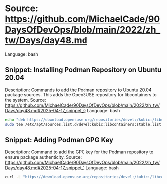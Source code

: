 # Source: https://github.com/MichaelCade/90DaysOfDevOps/blob/main/2022/zh_tw/Days/day48.md
Language: bash

## Snippet: Installing Podman Repository on Ubuntu 20.04
Description: Commands to add the Podman repository to Ubuntu 20.04 package sources. This adds the OpenSUSE repository for libcontainers to the system.
Source: https://github.com/MichaelCade/90DaysOfDevOps/blob/main/2022/zh_tw/Days/day48.md#2025-04-17_snippet_0
Language: bash

```bash
echo "deb https://download.opensuse.org/repositories/devel:/kubic:/libcontainers:/stable/xUbuntu_20.04/ /" |
sudo tee /etc/apt/sources.list.d/devel:kubic:libcontainers:stable.list
```

## Snippet: Adding Podman GPG Key
Description: Command to add the GPG key for the Podman repository to ensure package authenticity.
Source: https://github.com/MichaelCade/90DaysOfDevOps/blob/main/2022/zh_tw/Days/day48.md#2025-04-17_snippet_1
Language: bash

```bash
curl -L "https://download.opensuse.org/repositories/devel:/kubic:/libcontainers:/stable/xUbuntu_20.04/Release.key" | sudo apt-key add -
```